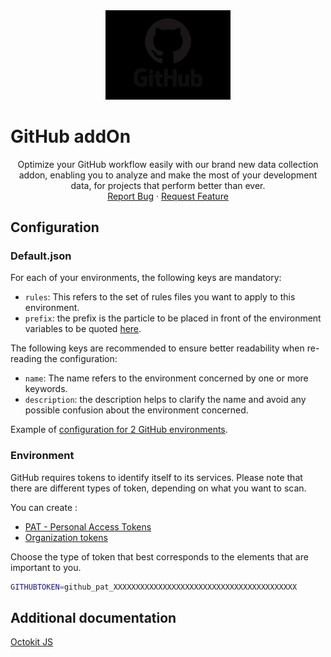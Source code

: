 <div align="center">
    <a href="https://www.kexa.io/addOn/github">
        <img src="../../images/github-logo.png" alt="Logo" width="200"/>
    </a>
</div>

# GitHub addOn

<div>
  <p align="center">
    Optimize your GitHub workflow easily with our brand new data collection addon, enabling you to analyze and make the most of your development data, for projects that perform better than ever.
    <br />
    <a href="https://github.com/kexa-io/Kexa/issues">Report Bug</a>
    ·
    <a href="https://github.com/kexa-io/Kexa/issues">Request Feature</a>
  </p>
</div>

## Configuration

### Default.json

For each of your environments, the following keys are mandatory:

- `rules`: This refers to the set of rules files you want to apply to this environment.
- `prefix`: the prefix is the particle to be placed in front of the environment variables to be quoted [here](#environment).

The following keys are recommended to ensure better readability when re-reading the configuration:

- `name`: The name refers to the environment concerned by one or more keywords.
- `description`: the description helps to clarify the name and avoid any possible confusion about the environment concerned.

Example of [configuration for 2 GitHub environments](../../config/demo/github.default.json).

### Environment

GitHub requires tokens to identify itself to its services. Please note that there are different types of token, depending on what you want to scan.

You can create :

- [PAT - Personal Access Tokens](https://docs.github.com/en/enterprise-server@3.6/authentication/keeping-your-account-and-data-secure/managing-your-personal-access-tokens)
- [Organization tokens](https://docs.github.com/en/organizations/managing-programmatic-access-to-your-organization/setting-a-personal-access-token-policy-for-your-organization)

Choose the type of token that best corresponds to the elements that are important to you.

```bash
GITHUBTOKEN=github_pat_XXXXXXXXXXXXXXXXXXXXXXXXXXXXXXXXXXXXXXXXX
```

## Additional documentation

[Octokit JS](https://github.com/octokit/octokit.js)
